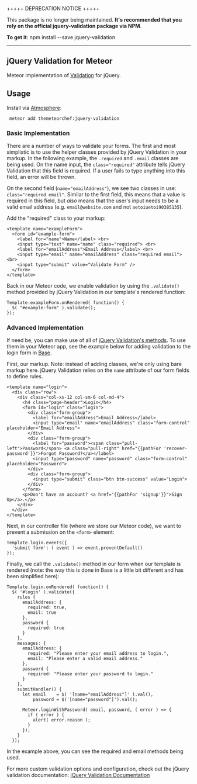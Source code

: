 +++++ DEPRECATION NOTICE +++++

This package is no longer being maintained. **It's recommended that you rely on the official jquery-validation package via NPM**.

**To get it**: npm install --save jquery-validation

---

## jQuery Validation for Meteor

Meteor implementation of [Validation](https://github.com/jzaefferer/jquery-validation) for jQuery.

## Usage

Install via [Atmosphere](http://atmospherejs.com):

` meteor add themeteorchef:jquery-validation`

### Basic Implementation

There are a number of ways to validate your forms. The first and most simplistic is to use the helper classes provided by jQuery Validation in your markup. In the following example, the `.required` and `.email` classes are being used. On the name input, the `class="required"` attribute tells jQuery Validation that this field is required. If a user fails to type anything into this field, an error will be thrown.

On the second field (`name="emailAddress"`), we see two classes in use: `class="required email"`. Similar to the first field, this means that a value is required in this field, but *also* means that the user's input needs to be a valid email address (e.g. `email@website.com` and not `aetoiuetoi90385135`).

Add the "required" class to your markup:

```
<template name="exampleForm">
  <form id="example-form">
    <label for="name">Name</label> <br>
    <input type="text" name="name" class="required"> <br>
    <label for="emailAddress">Email Address</label> <br>
    <input type="email" name="emailAddress" class="required email"> <br>
    <input type="submit" value="Validate Form" />
  </form>
</template>
```

Back in our Meteor code, we enable validation by using the `.validate()` method provided by jQuery Validation in our template's rendered function:

```
Template.exampleForm.onRendered( function() {
  $( "#example-form" ).validate();
});
```

### Advanced Implementation

If need be, you can make use of all of [jQuery Validation's methods](http://jqueryvalidation.org/validate). To use them in your Meteor app, see the example below for adding validation to the login form in [Base](http://themeteorchef.com/base).

First, our markup. Note: instead of adding classes, we're only using bare markup here. jQuery Validation relies on the `name` attribute of our form fields to define rules.

```
<template name="login">
  <div class="row">
    <div class="col-xs-12 col-sm-6 col-md-4">
      <h4 class="page-header">Login</h4>
      <form id="login" class="login">
        <div class="form-group">
          <label for="emailAddress">Email Address</label>
          <input type="email" name="emailAddress" class="form-control" placeholder="Email Address">
        </div>
        <div class="form-group">
          <label for="password"><span class="pull-left">Password</span> <a class="pull-right" href="{{pathFor 'recover-password'}}">Forgot Password?</a></label>
          <input type="password" name="password" class="form-control" placeholder="Password">
        </div>
        <div class="form-group">
          <input type="submit" class="btn btn-success" value="Login">
        </div>
      </form>
      <p>Don't have an account? <a href="{{pathFor 'signup'}}">Sign Up</a>.</p>
    </div>
  </div>
</template>
```

Next, in our controller file (where we store our Meteor code), we want to prevent a submission on the `<form>` element:

```
Template.login.events({
  'submit form': ( event ) => event.preventDefault()
});
```

Finally, we call the `.validate()` method in our form when our template is rendered (note: the way this is done in Base is a little bit different and has been simplified here):

```
Template.login.onRendered( function() {
  $( '#login' ).validate({
    rules {
      emailAddress: {
        required: true,
        email: true
      },
      password {
        required: true
      }
    },
    messages: {
      emailAddress: {
        required: "Please enter your email address to login.",
        email: "Please enter a valid email address."
      },
      password {
        required: "Please enter your password to login."
      }
    },
    submitHandler() {
      let email    = $( '[name="emailAddress"]' ).val(),
          password = $('[name="password"]').val();

      Meteor.loginWithPassword( email, password, ( error ) => {
        if ( error ) {
          alert( error.reason );
        }
      });
    }
  });
```

In the example above, you can see the required and email methods being used.

For more custom validation options and configuration, check out the jQuery validation documentation: [jQuery Validation Documentation](http://jqueryvalidation.org/documentation)
